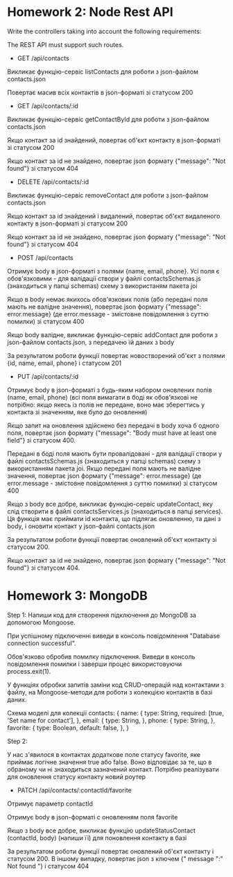 # Homework 2: Node Rest API

Write the controllers taking into account the following requirements:

The REST API must support such routes.

- GET /api/contacts

 Викликає функцію-сервіс listContacts для роботи з json-файлом contacts.json

 Повертає масив всіх контактів в json-форматі зі статусом 200


- GET /api/contacts/:id

 Викликає функцію-сервіс getContactById для роботи з json-файлом contacts.json

 Якщо контакт за id знайдений, повертає об'єкт контакту в json-форматі зі статусом 200

 Якщо контакт за id не знайдено, повертає json формату {"message": "Not found"} зі статусом 404


- DELETE /api/contacts/:id

 Викликає функцію-сервіс removeContact для роботи з json-файлом contacts.json

 Якщо контакт за id знайдений і видалений, повертає об'єкт видаленого контакту в json-форматі зі статусом 200

 Якщо контакт за id не знайдено, повертає json формату {"message": "Not found"} зі статусом 404


- POST /api/contacts

 Отримує body в json-форматі з полями {name, email, phone}. Усі поля є обов'язковими - для валідації створи у файлі contactsSchemas.js (знаходиться у папці schemas) схему з використаням пакета joi

 Якщо в body немає якихось обов'язкових полів (або передані поля мають не валідне значення), повертає json формату {"message": error.message} (де error.message - змістовне повідомлення з суттю помилки) зі статусом 400

 Якщо body валідне, викликає функцію-сервіс addContact для роботи з json-файлом contacts.json, з передачею їй даних з body

 За результатом роботи функції повертає новостворений об'єкт з полями {id, name, email, phone} і статусом 201


- PUT /api/contacts/:id

 Отримує body в json-форматі з будь-яким набором оновлених полів (name, email, phone) (всі поля вимагати в боді як обов'язкові не потрібно: якщо якесь із полів не передане, воно має зберегтись у контакта зі значенням, яке було до оновлення)

 Якщо запит на оновлення здійснено без передачі в body хоча б одного поля, повертає json формату {"message": "Body must have at least one field"} зі статусом 400.

 Передані в боді поля мають бути провалідовані - для валідації створи у файлі contactsSchemas.js (знаходиться у папці schemas) схему з використанням пакета joi. Якщо передані поля мають не валідне значення, повертає json формату {"message": error.message} (де error.message - змістовне повідомлення з суттю помилки) зі статусом 400

 Якщо з body все добре, викликає функцію-сервіс updateContact, яку слід створити в файлі contactsServices.js (знаходиться в папці services). Ця функція має приймати id контакта, що підлягає оновленню, та дані з body, і оновити контакт у json-файлі contacts.json

 За результатом роботи функції повертає оновлений об'єкт контакту зі статусом 200.

 Якщо контакт за id не знайдено, повертає json формату {"message": "Not found"} зі статусом 404.


# Homework 3: MongoDB

Step 1:
 Напиши код для створення підключення до MongoDB за допомогою Mongoose.

 При успішному підключенні виведи в консоль повідомлення "Database connection successful".

 Обов'язково обробив помилку підключення. Виведи в консоль повідомлення помилки і заверши процес використовуючи process.exit(1).

 У функціях обробки запитів заміни код CRUD-операцій над контактами з файлу, на Mongoose-методи для роботи з колекцією контактів в базі даних.

 Схема моделі для колекції contacts:
    {
        name: {
        type: String,
        required: [true, 'Set name for contact'],
        },
        email: {
        type: String,
        },
        phone: {
        type: String,
        },
        favorite: {
        type: Boolean,
        default: false,
        },
    }


Step 2:

 У нас з'явилося в контактах додаткове поле статусу favorite, яке приймає логічне значення true або false. Воно відповідає за те, що в обраному чи ні знаходиться зазначений контакт. Потрібно реалізувати для оновлення статусу контакту новий роутер

- PATCH /api/contacts/:contactId/favorite

 Отримує параметр contactId

 Отримує body в json-форматі c оновленням поля favorite

 Якщо з body все добре, викликає функцію updateStatusContact (contactId, body) (напиши її) для поновлення контакту в базі

 За результатом роботи функції повертає оновлений об'єкт контакту і статусом 200. В іншому випадку, повертає json з ключем {" message ":" Not found "} і статусом 404